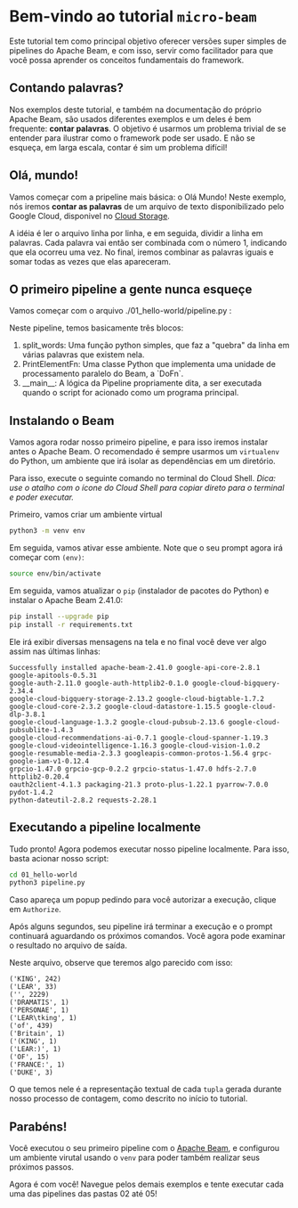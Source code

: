 # Bem-vindo ao tutorial `micro-beam`

Este tutorial tem como principal objetivo oferecer versões
super simples de pipelines do Apache Beam, e com isso, servir
como facilitador para que você possa aprender os conceitos
fundamentais do framework.

## Contando palavras?

Nos exemplos deste tutorial, e também na documentação 
do próprio Apache Beam, são usados diferentes exemplos e um
deles é bem frequente: **contar palavras**. O objetivo é
usarmos um problema trivial de se entender para ilustrar
como o framework pode ser usado. E não se esqueça, em
larga escala, contar é sim um problema difícil!

## Olá, mundo!

Vamos começar com a pripeline mais básica: o Olá Mundo! Neste exemplo,
nós iremos **contar as palavras** de um arquivo de texto disponibilizado
pelo Google Cloud, disponivel no
[Cloud Storage](https://cloud.google.com/storage).

A idéia é ler o arquivo linha por linha,
e em seguida, dividir a linha em palavras. 
Cada palavra vai então ser combinada com o número 1,
indicando que ela ocorreu uma vez.
No final, iremos combinar as palavras iguais
e somar todas as vezes que elas apareceram.

## O primeiro pipeline a gente nunca esqueçe

Vamos começar com o arquivo 
<walkthrough-editor-open-file filePath="./01_hello-world/pipeline.py">
./01_hello-world/pipeline.py
</walkthrough-editor-open-file>:

Neste pipeline, temos basicamente três blocos:

1. <walkthrough-editor-select-regex filePath="/01_hello-world/pipeline.py" regex="def split_words">
   split_words</walkthrough-editor-select-regex>:
   Uma função python simples, que faz a "quebra"
   da linha em várias palavras que existem nela.
2. <walkthrough-editor-select-regex filePath="/01_hello-world/pipeline.py" regex="class PrintElementFn">
   PrintElementFn</walkthrough-editor-select-regex>:
   Uma classe Python que implementa uma unidade
   de processamento paralelo do Beam, a `DoFn`.
3. <walkthrough-editor-select-regex filePath="/01_hello-world/pipeline.py" regex="__main__">
   __main__</walkthrough-editor-select-regex>:
   A lógica da Pipeline propriamente dita, a ser executada
   quando o script for acionado como um programa principal.

## Instalando o Beam

Vamos agora rodar nosso primeiro pipeline, e para isso iremos
instalar antes o Apache Beam. O recomendado é sempre usarmos
um `virtualenv` do Python, um ambiente que irá isolar as
dependências em um diretório.

Para isso, execute o seguinte comando no terminal do Cloud Shell.
*Dica: use o atalho com o ícone do Cloud Shell para copiar direto
para o terminal e poder executar.*

Primeiro, vamos criar um ambiente virtual

```sh
python3 -m venv env
```

Em seguida, vamos ativar esse ambiente. Note que o seu prompt agora
irá começar com `(env)`:
```sh
source env/bin/activate
```

Em seguida, vamos atualizar o `pip` (instalador de pacotes do Python)
e instalar o Apache Beam 2.41.0:

```sh
pip install --upgrade pip
pip install -r requirements.txt
```

Ele irá exibir diversas mensagens na tela e no final você deve ver
algo assim nas últimas linhas:

```
Successfully installed apache-beam-2.41.0 google-api-core-2.8.1 google-apitools-0.5.31
google-auth-2.11.0 google-auth-httplib2-0.1.0 google-cloud-bigquery-2.34.4
google-cloud-bigquery-storage-2.13.2 google-cloud-bigtable-1.7.2
google-cloud-core-2.3.2 google-cloud-datastore-1.15.5 google-cloud-dlp-3.8.1
google-cloud-language-1.3.2 google-cloud-pubsub-2.13.6 google-cloud-pubsublite-1.4.3 
google-cloud-recommendations-ai-0.7.1 google-cloud-spanner-1.19.3 
google-cloud-videointelligence-1.16.3 google-cloud-vision-1.0.2 
google-resumable-media-2.3.3 googleapis-common-protos-1.56.4 grpc-google-iam-v1-0.12.4 
grpcio-1.47.0 grpcio-gcp-0.2.2 grpcio-status-1.47.0 hdfs-2.7.0 httplib2-0.20.4 
oauth2client-4.1.3 packaging-21.3 proto-plus-1.22.1 pyarrow-7.0.0 pydot-1.4.2 
python-dateutil-2.8.2 requests-2.28.1
```

## Executando a pipeline localmente

Tudo pronto! Agora podemos executar nosso pipeline localmente.
Para isso, basta acionar nosso script:

```sh
cd 01_hello-world
python3 pipeline.py
```

Caso apareça um popup pedindo para você autorizar a execução, clique
em `Authorize`.

Após alguns segundos, seu pipeline irá terminar a execução e o prompt
continuará aguardando os próximos comandos. Você agora pode examinar
o resultado
<walkthrough-editor-spotlight spotlightId="navigator"
    spotlightItem="01_hello-world/data/out/word-count-00000-of-00001">
no arquivo de saída</walkthrough-editor-spotlight>.

Neste arquivo, observe que teremos algo parecido com isso:

```no
('KING', 242)
('LEAR', 33)
('', 2229)
('DRAMATIS', 1)
('PERSONAE', 1)
('LEAR\tking', 1)
('of', 439)
('Britain', 1)
('(KING', 1)
('LEAR:)', 1)
('OF', 15)
('FRANCE:', 1)
('DUKE', 3)
```

O que temos nele é a representação textual de cada `tupla` gerada
durante nosso processo de contagem, como descrito no início to
tutorial.

## Parabéns!

Você executou o seu primeiro pipeline com o [Apache Beam](https://beam.apache.org),
e configurou um ambiente virutal usando o `venv` para poder também realizar seus
próximos passos.

<walkthrough-conclusion-trophy></walkthrough-conclusion-trophy>

Agora é com você! Navegue pelos demais exemplos e tente executar cada
uma das pipelines das pastas 02 até 05!
